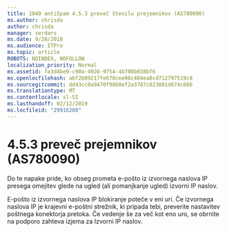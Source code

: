 ```yaml
---
title: 1049 antiSpam 4.5.3 preveč številu prejemnikov (AS780090)
ms.author: chrisda
author: chrisda
manager: serdars
ms.date: 9/28/2018
ms.audience: ITPro
ms.topic: article
ROBOTS: NOINDEX, NOFOLLOW
localization_priority: Normal
ms.assetid: fa3d4be9-c90a-4926-9754-4b708b038bf6
ms.openlocfilehash: a6f2b09217fe678cee98c404ea8cd712797519c8
ms.sourcegitcommit: dd43cc0a9470f98b8ef2a3787c823801d674c666
ms.translationtype: MT
ms.contentlocale: sl-SI
ms.lasthandoff: 02/12/2019
ms.locfileid: "29916288"
---
```

# <a name="453-too-many-recipients-as780090"></a>4.5.3 preveč prejemnikov (AS780090)

Do te napake pride, ko obseg prometa e-pošto iz izvornega naslova IP presega omejitev glede na ugled (ali pomanjkanje ugled) izvorni IP naslov.
  
E-pošto iz izvornega naslova IP blokiranje poteče v eni uri. Če izvornega naslova IP je krajevni e-poštni strežnik, ki pripada tebi, preverite nastavitev poštnega konektorja pretoka. Če vedenje še za več kot eno uro, se obrnite na podporo zahteva izjema za Izvorni IP naslov.
  

